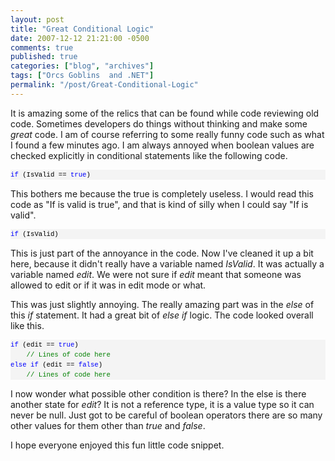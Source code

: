 ```yaml
---
layout: post
title: "Great Conditional Logic"
date: 2007-12-12 21:21:00 -0500
comments: true
published: true
categories: ["blog", "archives"]
tags: ["Orcs Goblins  and .NET"]
permalink: "/post/Great-Conditional-Logic"
---
```

<!-- more -->

<p>It is amazing some of the relics that can be found while code reviewing old code. Sometimes developers do things without thinking and make some <em>great</em> code. I am of course referring to some really funny code such as what I found a few minutes ago. I am always annoyed when boolean values are checked explicitly in conditional statements like the following code.</p>
<div>
<pre style="font-size: 8pt; margin: 0em; overflow: visible; width: 100%; color: black; line-height: 12pt; font-family: consolas, 'Courier New', courier, monospace; background-color: #f4f4f4; border-style: none; padding: 0px;"><span style="color:#0000ff;">if</span> (IsValid == <span style="color:#0000ff;">true</span>)</pre>
</div>
<p>This bothers me because the true is completely useless. I would read this code as "If is valid is true", and that is kind of silly when I could say "If is valid".</p>
<div>
<pre style="font-size: 8pt; margin: 0em; overflow: visible; width: 100%; color: black; line-height: 12pt; font-family: consolas, 'Courier New', courier, monospace; background-color: #f4f4f4; border-style: none; padding: 0px;"><span style="color:#0000ff;">if</span> (IsValid)</pre>
</div>
<p>This is just part of the annoyance in the code. Now I've cleaned it up a bit here, because it didn't really have a variable named <em>IsValid</em>. It was actually a variable named <em>edit</em>. We were not sure if <em>edit</em> meant that someone was allowed to edit or if it was in edit mode or what.</p>
<p>This was just slightly annoying. The really amazing part was in the <em>else</em> of this <em>if</em> statement. It had a great bit of <em>else if</em> logic. The code looked overall like this.</p>
<div>
<pre style="font-size: 8pt; margin: 0em; overflow: visible; width: 100%; color: black; line-height: 12pt; font-family: consolas, 'Courier New', courier, monospace; background-color: #f4f4f4; border-style: none; padding: 0px;"><span style="color:#0000ff;">if</span> (edit == <span style="color:#0000ff;">true</span>)
    <span style="color:#008000;">// Lines of code here</span>
<span style="color:#0000ff;">else</span> <span style="color:#0000ff;">if</span> (edit == <span style="color:#0000ff;">false</span>)
    <span style="color:#008000;">// Lines of code here</span>
</pre>
</div>
<p>I now wonder what possible other condition is there? In the else is there another state for <em>edit</em>? It is not a reference type, it is a value type so it can never be null. Just got to be careful of boolean operators there are so many other values for them other than <em>true</em> and <em>false</em>.</p>
<p>I hope everyone enjoyed this fun little code snippet.</p>
